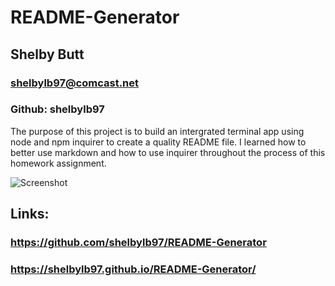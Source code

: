 # README-Generator

## Shelby Butt
### shelbylb97@comcast.net
### Github: shelbylb97

The purpose of this project is to build an intergrated terminal app using node and npm inquirer to create a quality README file. I learned how to better use markdown and how to use inquirer throughout the process of this homework assignment. 

<img alt="Screenshot" src=Develop/screenshots/readme.gif>

## Links: 
### https://github.com/shelbylb97/README-Generator
### https://shelbylb97.github.io/README-Generator/

